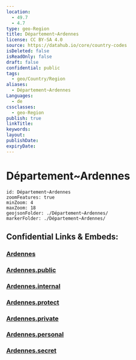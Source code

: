 ```yaml
---
location:
  - 49.7
  - 4.7
type: geo-Region
title: Département~Ardennes
license: CC BY-SA 4.0
source: https://datahub.io/core/country-codes
isDeleted: false
isReadOnly: false
draft: false
confidential: public
tags:
  - geo/Country/Region
aliases:
  - Département~Ardennes
Languages:
  - de
cssclasses:
  - geo-Region
publish: true
linkTitle:
keywords:
layout:
publishDate:
expiryDate:
---
```


# Département~Ardennes

```leaflet
id: Département~Ardennes
zoomFeatures: true 
minZoom: 4 
maxZoom: 18
geojsonFolder: ./Département~Ardennes/
markerFolder: ./Département~Ardennes/
```


## Confidential Links & Embeds: 

### [Ardennes](/_Standards/Earth/Continent/Europe/Europe~West/France/regions~France/Grand_Est/departments~Grand_Est/Ardennes.md) 

### [Ardennes.public](/_public/Earth/Continent/Europe/Europe~West/France/regions~France/Grand_Est/departments~Grand_Est/Ardennes.public.md) 

### [Ardennes.internal](/_internal/Earth/Continent/Europe/Europe~West/France/regions~France/Grand_Est/departments~Grand_Est/Ardennes.internal.md) 

### [Ardennes.protect](/_protect/Earth/Continent/Europe/Europe~West/France/regions~France/Grand_Est/departments~Grand_Est/Ardennes.protect.md) 

### [Ardennes.private](/_private/Earth/Continent/Europe/Europe~West/France/regions~France/Grand_Est/departments~Grand_Est/Ardennes.private.md) 

### [Ardennes.personal](/_personal/Earth/Continent/Europe/Europe~West/France/regions~France/Grand_Est/departments~Grand_Est/Ardennes.personal.md) 

### [Ardennes.secret](/_secret/Earth/Continent/Europe/Europe~West/France/regions~France/Grand_Est/departments~Grand_Est/Ardennes.secret.md)

